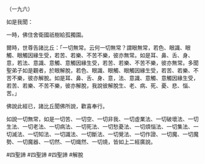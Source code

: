 （一九六）

如是我聞：

一時，佛住舍衛國祇樹給孤獨園。

爾時，世尊告諸比丘：「一切無常。云何一切無常？謂眼無常，若色、眼識、眼觸、眼觸因緣生受，若苦、若樂、不苦不樂，彼亦無常。如是耳、鼻、舌、身、意，若法、意識、意觸、意觸因緣生受，若苦、若樂、不苦不樂，彼亦無常。多聞聖弟子如是觀者，於眼解脫，若色、眼識、眼觸、眼觸因緣生受，若苦、若樂、不苦不樂，彼亦解脫。如是耳、鼻、舌、身、意，法、意識、意觸、意觸因緣生受，若苦、若樂、不苦不樂，彼亦解脫，我說彼解脫生、老、病、死、憂、悲、惱、苦。」

佛說此經已，諸比丘聞佛所說，歡喜奉行。

如說一切無常，如是一切苦、一切空、一切非我、一切虛業法、一切破壞法、一切生法、一切老法、一切病法、一切死法、一切愁憂法、一切煩惱法、一切集法、一切滅法、一切知法、一切識法、一切斷法、一切覺法、一切作證、一切魔、一切魔勢、一切魔器、一切然、一切熾然、一切燒，皆如上二經廣說。



#四聖諦
#四聖諦
#四聖諦
#解脫
